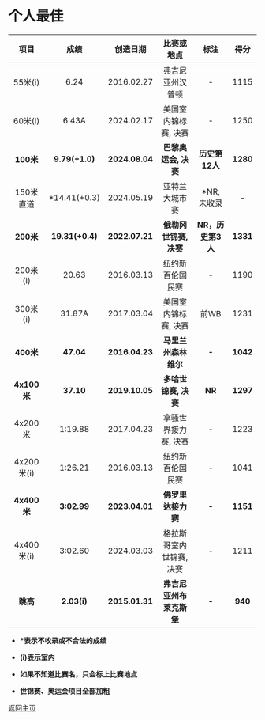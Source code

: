 # 个人最佳

|    项目     |      成绩       |    创造日期    |        比赛或地点        |       标注        |   得分   |
| :---------: | :-------------: | :------------: | :----------------------: | :---------------: | :------: |
|   55米(i)   |      6.24       |   2016.02.27   |     弗吉尼亚州汉普顿     |         -         |   1115   |
|   60米(i)   |      6.43A      |   2024.02.17   |   美国室内锦标赛, 决赛   |         -         |   1250   |
|  **100米**  | **9.79(+1.0)**  | **2024.08.04** |   **巴黎奥运会, 决赛**   |  **历史第12人**   | **1280** |
|  150米直道  |  *14.41(+0.3)   |   2024.05.19   |      亚特兰大城市赛      |    *NR, 未收录    |    -     |
|  **200米**  | **19.31(+0.4)** | **2022.07.21** |  **俄勒冈世锦赛, 决赛**  | **NR，历史第3人** | **1331** |
|  200米(i)   |      20.63      |   2016.03.13   |     纽约新百伦国民赛     |         -         |   1190   |
|  300米(i)   |     31.87A      |   2017.03.04   |   美国室内锦标赛, 决赛   |       前WB        |   1231   |
|  **400米**  |    **47.04**    | **2016.04.23** |   **马里兰州森林维尔**   |       **-**       | **1042** |
| **4x100米** |    **37.10**    | **2019.10.05** |   **多哈世锦赛, 决赛**   |      **NR**       | **1297** |
|   4x200米   |     1:19.88     |   2017.04.23   |   拿骚世界接力赛, 决赛   |         -         |   1223   |
| 4x200米(i)  |     1:26.21     |   2016.03.13   |     纽约新百伦国民赛     |         -         |   1041   |
| **4x400米** |   **3:02.99**   | **2023.04.01** |    **佛罗里达接力赛**    |       **-**       | **1151** |
| 4x400米(i)  |     3:02.60     |   2024.03.03   | 格拉斯哥室内世锦赛, 决赛 |         -         |   1211   |
|  **跳高**   |   **2.03(i)**   | **2015.01.31** | **弗吉尼亚州布莱克斯堡** |       **-**       | **940**  |

- <b>*表示不收录或不合法的成绩</b>

- **(i)表示室内**

- **如果不知道比赛名，只会标上比赛地点**

- **世锦赛、奥运会项目全部加粗**

[返回主页](./Profile.md)

